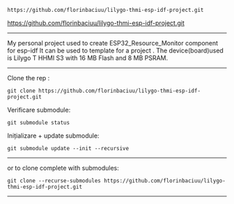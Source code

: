 ```
https://github.com/florinbaciuu/lilygo-thmi-esp-idf-project.git
```
https://github.com/florinbaciuu/lilygo-thmi-esp-idf-project.git

---

My personal project used to create ESP32_Resource_Monitor component for esp-idf
It can be used to template for a project .
The device(board)used is Lilygo T HHMI S3 with 16 MB Flash and 8 MB PSRAM.

---

Clone the rep :
```
git clone https://github.com/florinbaciuu/lilygo-thmi-esp-idf-project.git
```

Verificare submodule:
```
git submodule status
```

Inițializare + update submodule:
```
git submodule update --init --recursive
```

---

or to clone complete with submodules:
```
git clone --recurse-submodules https://github.com/florinbaciuu/lilygo-thmi-esp-idf-project.git
```

---

